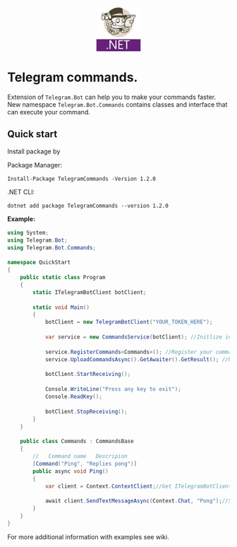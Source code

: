 ﻿<p align="center">
    <img src="Branding/logo.jpg">
</p>

# Telegram commands.

Extension of `Telegram.Bot` can help you to make your commands faster. New namespace `Telegram.Bot.Commands` contains classes and interface that can execute your command.

## Quick start

Install package by 

Package Manager:
```
Install-Package TelegramCommands -Version 1.2.0
```

.NET CLI:
```
dotnet add package TelegramCommands --version 1.2.0
```

**Example:**

```csharp
using System;
using Telegram.Bot;
using Telegram.Bot.Commands;

namespace QuickStart
{
    public static class Program
    {
        static ITelegramBotClient botClient;

        static void Main()
        {
            botClient = new TelegramBotClient("YOUR_TOKEN_HERE");

            var service = new CommandsService(botClient); //Initlize instance service.

            service.RegisterCommands<Commands>(); //Register your commands.
            service.UploadCommandsAsync().GetAwaiter().GetResult(); //Upload your commands to Telegram.

            botClient.StartReceiving();

            Console.WriteLine("Press any key to exit");
            Console.ReadKey();

            botClient.StopReceiving();
        }
    }

    public class Commands : CommandsBase
    {
        //   Command name   Descripion
        [Command("Ping", "Replies pong")]
        public async void Ping()
        {
            var client = Context.ContextClient;//Get ITelegramBotClient via Context

            await client.SendTextMessageAsync(Context.Chat, "Pong");//Send message.
        }
    }
}
```

For more additional information with examples see wiki.
